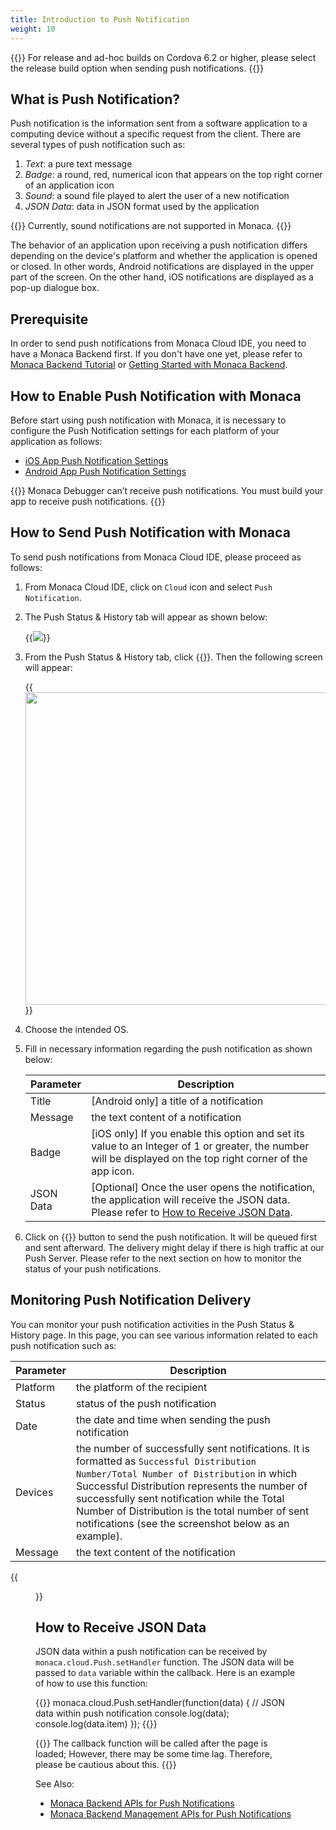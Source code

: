 ```yaml
---
title: Introduction to Push Notification
weight: 10
---
```


{{<note>}}
    For release and ad-hoc builds on Cordova 6.2 or higher, please select the release build option when sending push notifications.
{{</note>}}

## What is Push Notification?

Push notification is the information sent from a software application to
a computing device without a specific request from the client. There are
several types of push notification such as:

1.  *Text*: a pure text message
2.  *Badge*: a round, red, numerical icon that appears on the top right
    corner of an application icon
3.  *Sound*: a sound file played to alert the user of a new notification
4.  *JSON Data*: data in JSON format used by the application

{{<note>}}
    Currently, sound notifications are not supported in Monaca.
{{</note>}}

The behavior of an application upon receiving a push notification
differs depending on the device's platform and whether the application
is opened or closed. In other words, Android notifications are displayed
in the upper part of the screen. On the other hand, iOS notifications
are displayed as a pop-up dialogue box.

## Prerequisite

In order to send push notifications from Monaca Cloud IDE, you need to
have a Monaca Backend first. If you don't have one yet, please refer to [Monaca Backend Tutorial](/en/tutorials/monaca_ide/adding_backend) or [Getting Started with Monaca Backend](../../backend/control_panel/#backend-control-panel-getting-started).

## How to Enable Push Notification with Monaca

Before start using push notification with Monaca, it is necessary to
configure the Push Notification settings for each platform of your
application as follows:

- [iOS App Push Notification Settings](../apns)
- [Android App Push Notification Settings](../gcm)

{{<note>}}
    Monaca Debugger can’t receive push notifications. You must build your app to receive push notifications.
{{</note>}}

## How to Send Push Notification with Monaca

To send push notifications from Monaca Cloud IDE, please proceed as follows:

1.  From Monaca Cloud IDE, click on `Cloud` icon and select `Push Notification`.
2.  The Push Status & History tab will appear as shown below:

    {{<img src="/images/backend/overview/1.png">}}

3.  From the Push Status & History tab, click {{<guilabel name="Push to App">}}. Then the
    following screen will appear:

    {{<img src="/images/backend/overview/2.png" width="500">}}

4.  Choose the intended OS.
5.  Fill in necessary information regarding the push notification as
    shown below:

    | Parameter | Description |
    |-----------|-------------|
    | Title | [Android only] a title of a notification |
    | Message | the text content of a notification |
    | Badge | [iOS only] If you enable this option and set its value to an Integer of 1 or greater, the number will be displayed on the top right corner of the app icon. |
    | JSON Data | [Optional] Once the user opens the notification, the application will receive the JSON data. Please refer to [How to Receive JSON Data](#receive-json-data). |

6.  Click on {{<guilabel name="Add">}} button to send the push notification. It will be queued
    first and sent afterward. The delivery might delay if there is high
    traffic at our Push Server. Please refer to the next section on how
    to monitor the status of your push notifications.

## Monitoring Push Notification Delivery

You can monitor your push notification activities in the Push Status &
History page. In this page, you can see various information related to
each push notification such as:

| Parameter | Description |
|-----------|-------------|
| Platform | the platform of the recipient |
| Status | status of the push notification |
| Date | the date and time when sending the push notification |
| Devices | the number of successfully sent notifications. It is formatted as `Successful Distribution Number/Total Number of Distribution` in which Successful Distribution represents the number of successfully sent notification while the Total Number of Distribution is the total number of sent notifications (see the screenshot below as an example). |
| Message | the text content of the notification |

{{<figure src="/images/backend/overview/3.png">}}

##  How to Receive JSON Data

JSON data within a push notification can be received by
`monaca.cloud.Push.setHandler` function. The JSON data will be passed to
`data` variable within the callback. Here is an example of how to use
this function:

{{<highlight javascript>}}
monaca.cloud.Push.setHandler(function(data) {
  // JSON data within push notification
  console.log(data);
  console.log(data.item)
});
{{</highlight>}}

{{<note>}}
    The callback function will be called after the page is loaded; However, there may be some time lag. Therefore, please be cautious about this.
{{</note>}}

See Also:

- [Monaca Backend APIs for Push Notifications](/en/reference/monaca_api/cloud/push)
- [Monaca Backend Management APIs for Push Notifications](/en/reference/monaca_api/cloud_management/push)
